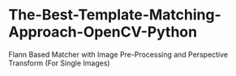 # The-Best-Template-Matching-Approach-OpenCV-Python
Flann Based Matcher with Image Pre-Processing and Perspective Transform (For Single Images)
